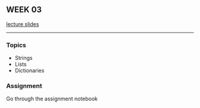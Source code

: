 ## WEEK 03

[lecture slides](https://docs.google.com/presentation/d/140NMYWKvlP5Jd7r_CHsvTW6YKgMJXyZ3FJ2FL0GJrsY/edit#slide=id.g8643a254af_4_202)

---

### Topics
* Strings
* Lists
* Dictionaries

### Assignment
Go through the assignment notebook
